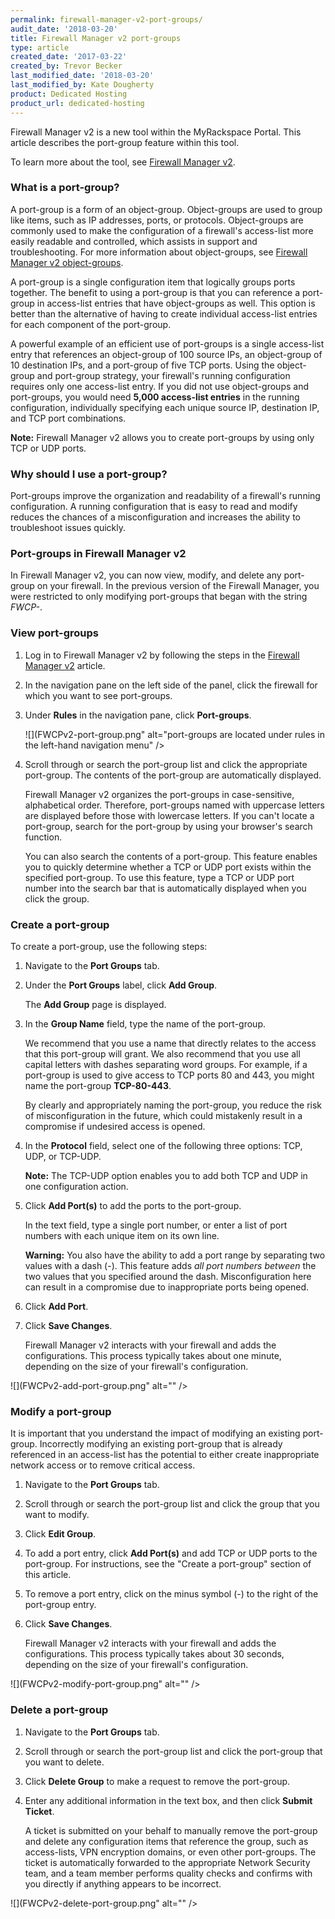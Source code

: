 ```yaml
---
permalink: firewall-manager-v2-port-groups/
audit_date: '2018-03-20'
title: Firewall Manager v2 port-groups
type: article
created_date: '2017-03-22'
created_by: Trevor Becker
last_modified_date: '2018-03-20'
last_modified_by: Kate Dougherty
product: Dedicated Hosting
product_url: dedicated-hosting
---
```


Firewall Manager v2 is a new tool within the MyRackspace Portal. This article describes the port-group feature within this tool.

To learn more about the tool, see [Firewall Manager v2](/support/how-to/firewall-manager-v2).

### What is a port-group?

A port-group is a form of an object-group. Object-groups are used to group like items, such as IP addresses, ports, or protocols. Object-groups are commonly used to make the configuration of a firewall's access-list more easily readable and controlled, which assists in support and troubleshooting. For more information about object-groups, see [Firewall Manager v2 object-groups](/support/how-to/firewall-manager-v2-object-groups).

A port-group is a single configuration item that logically groups ports together. The benefit to using a port-group is that you can reference a port-group in access-list entries that have object-groups as well. This option
is better than the alternative of having to create individual access-list entries for each component of the port-group.

A powerful example of an efficient use of port-groups is a single access-list entry that references an object-group of 100 source IPs, an object-group of 10 destination IPs, and a port-group of five TCP ports. Using the object-group and port-group strategy, your firewall's running configuration requires only one access-list entry. If you did not use object-groups and port-groups, you would need **5,000 access-list entries** in the running configuration, individually specifying each unique source IP, destination IP, and TCP port combinations.

**Note:** Firewall Manager v2 allows you to create port-groups by using only TCP or UDP ports.

### Why should I use a port-group?

Port-groups improve the organization and readability of a firewall's running configuration. A running configuration that is easy to read and modify reduces the chances of a misconfiguration and increases the ability to troubleshoot issues quickly.

### Port-groups in Firewall Manager v2

In Firewall Manager v2, you can now view, modify, and delete any port-group on your firewall. In the previous version of the Firewall Manager, you were restricted to only modifying port-groups that began with the string *FWCP-*.

### View port-groups

1. Log in to Firewall Manager v2 by following the steps in the [Firewall Manager v2](/support/how-to/firewall-manager-v2) article.

2. In the navigation pane on the left side of the panel, click the firewall for which you want to see port-groups.

3. Under **Rules** in the navigation pane, click **Port-groups**.

   ![](FWCPv2-port-group.png" alt="port-groups are located under rules in the left-hand navigation menu" />

4. Scroll through or search the port-group list and click the appropriate port-group. The contents of the port-group are automatically displayed.

   Firewall Manager v2 organizes the port-groups in case-sensitive, alphabetical order. Therefore, port-groups named with uppercase letters are displayed before those with lowercase letters. If you can't locate a port-group, search for the port-group by using your browser's search function.

   You can also search the contents of a port-group. This feature enables you to quickly determine whether a TCP or UDP port exists within the specified port-group. To use this feature, type a TCP or UDP port number into the search bar that is automatically displayed when you click the group.

### Create a port-group

To create a port-group, use the following steps:

1. Navigate to the **Port Groups** tab.

2. Under the **Port Groups** label, click **Add Group**.

   The **Add Group** page is displayed.

3. In the **Group Name** field, type the name of the port-group.

   We recommend that you use a name that directly relates to the access that this port-group will grant. We also recommend that you use all capital letters with dashes separating word groups. For example, if a port-group is used to give access to TCP ports 80 and 443, you might name the port-group **TCP-80-443**.

   By clearly and appropriately naming the port-group, you reduce the risk of misconfiguration in the future, which could mistakenly result in a compromise if undesired access is opened.

4. In the **Protocol** field, select one of the following three options: TCP, UDP, or TCP-UDP.

   **Note:** The TCP-UDP option enables you to add both TCP and UDP in one configuration action.

5. Click **Add Port(s)** to add the ports to the port-group.

    In the text field, type a single port number, or enter a list of port numbers with each unique item on its own line.

    **Warning:** You also have the ability to add a port range by separating two values with a dash (-). This feature adds *all port numbers between* the two values that you specified around the dash. Misconfiguration here can result in a compromise due to inappropriate ports being opened.

6. Click **Add Port**.  

7. Click **Save Changes**.

   Firewall Manager v2 interacts with your firewall and adds the configurations. This process typically takes about one minute, depending on the size of your firewall's configuration.

![](FWCPv2-add-port-group.png" alt="" />

### Modify a port-group

It is important that you understand the impact of modifying an existing port-group. Incorrectly modifying an existing port-group that is already referenced in an access-list has the potential to either create inappropriate network access or to remove critical access.

1. Navigate to the **Port Groups** tab.

2. Scroll through or search the port-group list and click the group that you want to modify.

3. Click **Edit Group**.

4. To add a port entry, click **Add Port(s)** and add TCP or UDP ports to the port-group. For instructions, see the "Create a port-group" section of this article.

5. To remove a port entry, click on the minus symbol (-) to the right of the port-group entry.

6. Click **Save Changes**.

   Firewall Manager v2 interacts with your firewall and adds the configurations. This process typically takes about 30 seconds, depending on the size of your firewall's configuration.

![](FWCPv2-modify-port-group.png" alt="" />

### Delete a port-group

1. Navigate to the **Port Groups** tab.

2. Scroll through or search the port-group list and click the port-group that you want to delete.

3. Click **Delete Group** to make a request to remove the port-group.

4. Enter any additional information in the text box, and then click **Submit Ticket**.

   A ticket is submitted on your behalf to manually remove the port-group and delete any configuration items that reference the group, such as access-lists, VPN encryption domains, or even other port-groups. The ticket is automatically forwarded to the appropriate Network Security team, and a team member performs quality checks and confirms with you directly if anything appears to be incorrect.

![](FWCPv2-delete-port-group.png" alt="" />
